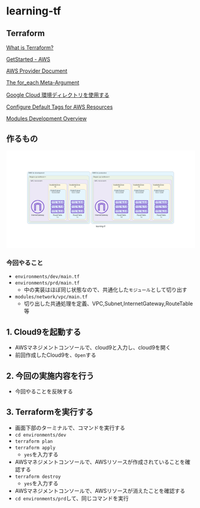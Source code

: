 # learning-tf

## Terraform
[What is Terraform?](https://developer.hashicorp.com/terraform/intro)

[GetStarted - AWS](https://developer.hashicorp.com/terraform/tutorials/aws-get-started)

[AWS Provider Document](https://registry.terraform.io/providers/hashicorp/aws/latest/docs)

[The for_each Meta-Argument](https://developer.hashicorp.com/terraform/language/meta-arguments/for_each)

[Google Cloud 環境ディレクトリを使用する](https://cloud.google.com/docs/terraform/best-practices-for-terraform#environment-directories)

[Configure Default Tags for AWS Resources](https://developer.hashicorp.com/terraform/tutorials/aws/aws-default-tags)

[Modules Development Overview](https://developer.hashicorp.com/terraform/language/modules/develop)

## 作るもの
![image](/img/learning-tf.png)

### 今回やること
- `environments/dev/main.tf`
- `environments/prd/main.tf`
  - 中の実装はほぼ同じ状態なので、共通化した`モジュール`として切り出す
- `modules/network/vpc/main.tf`
  - 切り出した共通処理を定義、VPC,Subnet,InternetGateway,RouteTable 等

## 1. Cloud9を起動する
- AWSマネジメントコンソールで、cloud9と入力し、cloud9を開く
- 前回作成したCloud9を、`Open`する

## 2. 今回の実施内容を行う
- 今回やることを反映する

## 3. Terraformを実行する
- 画面下部のターミナルで、コマンドを実行する
- `cd environments/dev`
- `terraform plan`
- `terraform apply`
  - `yes`を入力する
- AWSマネジメントコンソールで、AWSリソースが作成されていることを確認する
- `terraform destroy`
  - `yes`を入力する
- AWSマネジメントコンソールで、AWSリソースが消えたことを確認する
- `cd environments/prd`して、同じコマンドを実行
